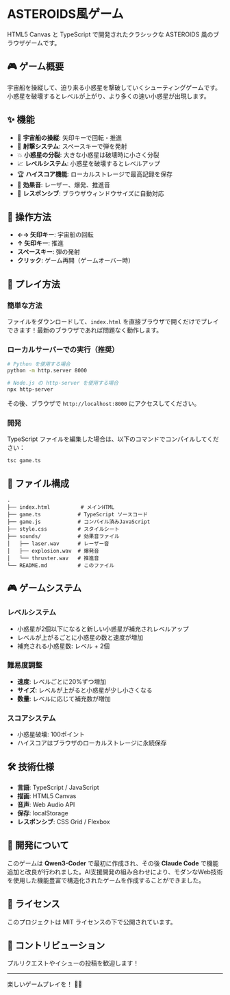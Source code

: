 # ASTEROIDS風ゲーム

HTML5 Canvas と TypeScript で開発されたクラシックな ASTEROIDS 風のブラウザゲームです。

## 🎮 ゲーム概要

宇宙船を操縦して、迫り来る小惑星を撃破していくシューティングゲームです。小惑星を破壊するとレベルが上がり、より多くの速い小惑星が出現します。

## ✨ 機能

- 🚀 **宇宙船の操縦**: 矢印キーで回転・推進
- 🔫 **射撃システム**: スペースキーで弾を発射
- 💥 **小惑星の分裂**: 大きな小惑星は破壊時に小さく分裂
- 📈 **レベルシステム**: 小惑星を破壊するとレベルアップ
- 🏆 **ハイスコア機能**: ローカルストレージで最高記録を保存
- 🎵 **効果音**: レーザー、爆発、推進音
- 📱 **レスポンシブ**: ブラウザウィンドウサイズに自動対応

## 🎯 操作方法

- **←→ 矢印キー**: 宇宙船の回転
- **↑ 矢印キー**: 推進
- **スペースキー**: 弾の発射
- **クリック**: ゲーム再開（ゲームオーバー時）

## 🚀 プレイ方法

### 簡単な方法

ファイルをダウンロードして、`index.html` を直接ブラウザで開くだけでプレイできます！最新のブラウザであれば問題なく動作します。

### ローカルサーバーでの実行（推奨）

```bash
# Python を使用する場合
python -m http.server 8000

# Node.js の http-server を使用する場合
npx http-server
```

その後、ブラウザで `http://localhost:8000` にアクセスしてください。

### 開発

TypeScript ファイルを編集した場合は、以下のコマンドでコンパイルしてください：

```bash
tsc game.ts
```

## 📁 ファイル構成

```
.
├── index.html          # メインHTML
├── game.ts            # TypeScript ソースコード
├── game.js            # コンパイル済みJavaScript
├── style.css          # スタイルシート
├── sounds/            # 効果音ファイル
│   ├── laser.wav      # レーザー音
│   ├── explosion.wav  # 爆発音
│   └── thruster.wav   # 推進音
└── README.md          # このファイル
```

## 🎮 ゲームシステム

### レベルシステム
- 小惑星が2個以下になると新しい小惑星が補充されレベルアップ
- レベルが上がるごとに小惑星の数と速度が増加
- 補充される小惑星数: レベル + 2個

### 難易度調整
- **速度**: レベルごとに20%ずつ増加
- **サイズ**: レベルが上がると小惑星が少し小さくなる
- **数量**: レベルに応じて補充数が増加

### スコアシステム
- 小惑星破壊: 100ポイント
- ハイスコアはブラウザのローカルストレージに永続保存

## 🛠️ 技術仕様

- **言語**: TypeScript / JavaScript
- **描画**: HTML5 Canvas
- **音声**: Web Audio API
- **保存**: localStorage
- **レスポンシブ**: CSS Grid / Flexbox

## 🤖 開発について

このゲームは **Qwen3-Coder** で最初に作成され、その後 **Claude Code** で機能追加と改良が行われました。AI支援開発の組み合わせにより、モダンなWeb技術を使用した機能豊富で構造化されたゲームを作成することができました。

## 📝 ライセンス

このプロジェクトは MIT ライセンスの下で公開されています。

## 🤝 コントリビューション

プルリクエストやイシューの投稿を歓迎します！

---

楽しいゲームプレイを！ 🚀✨